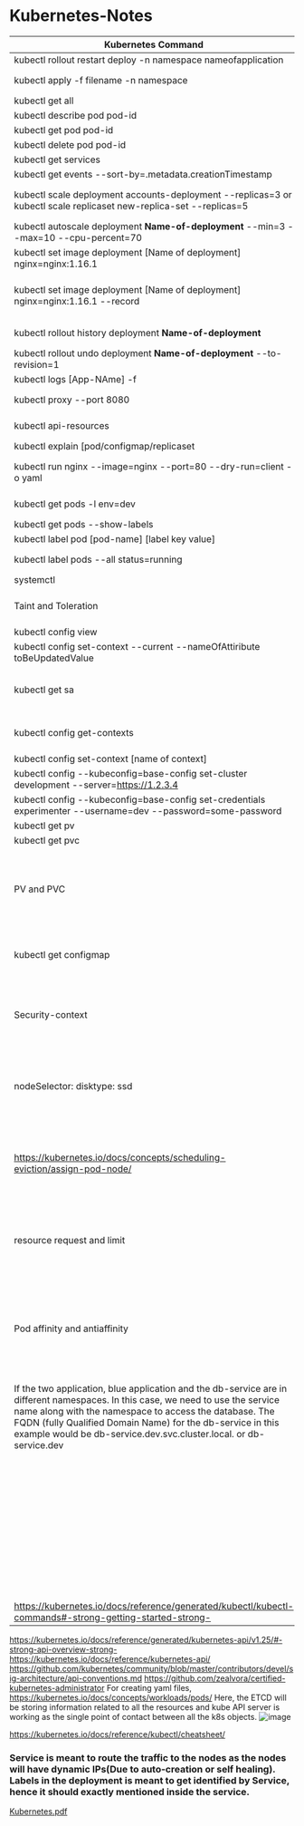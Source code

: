 # Kubernetes-Notes

| Kubernetes Command | Description |
| --- | ----------- |
|kubectl rollout restart deploy -n namespace  nameofapplication | |
|  kubectl apply -f filename -n namespace | To create a deployment/service/configmap based on a given YAML file |
|kubectl get all | To get all the components inside your cluster|
|kubectl describe pod pod-id|To get more details of a given pod id|
|kubectl get pod pod-id|To get the details of a given pod id|
|kubectl delete pod pod-id|To delete a given pod from cluster |
|kubectl get services|To get all the services details inside your cluster|
|kubectl get events --sort-by=.metadata.creationTimestamp|To get all the events occured inside your cluster|
|kubectl scale deployment accounts-deployment --replicas=3  or  kubectl scale replicaset new-replica-set --replicas=5 |To increase the number of replicas for a deployment inside your cluster **Unexpectedly --replicas is not wroking**|
|kubectl autoscale deployment **Name-of-deployment** --min=3 --max=10 --cpu-percent=70|To create automatic scaling using HPA for a deployment inside your cluster|
|kubectl set image deployment [Name of deployment] nginx=nginx:1.16.1| It is for changing the image in the deployment, In this case image is being updated from nginx to nginx1.16.1|
|kubectl set image deployment [Name of deployment] nginx=nginx:1.16.1 --record|Here the --record plays very imp role by saving the command internally which will shown to us when we will run kubectl rollout history deployment [name of deployment] |
|kubectl rollout history deployment **Name-of-deployment**|To know the rollout history for a deployment inside your cluster|
|kubectl rollout undo deployment **Name-of-deployment** --to-revision=1|To rollback to a given revision for a deployment inside your cluster|
| kubectl logs [App-NAme] -f|For following the logs of application|
|kubectl proxy --port 8080| It will redirect all the API present in the cluster to the localhost:8080|
|kubectl api-resources|It is meant for showing all the resources available in the cluster|
|kubectl explain [pod/configmap/replicaset| It will give explaination about that service or reference|
|kubectl run nginx --image=nginx --port=80 --dry-run=client -o yaml| for getting the yaml file demo version, we can use it. Here, the dry-run=client will not create any resourse instead, it is used for testing purpose|
| kubectl get pods -l env=dev| It will filter all the pods which will have label named as env and has value as dev|
|kubectl get pods  --show-labels| To get the list of pods along with the labels |
|kubectl label pod [pod-name] [label key value] | It is for assigning label to any specific pod|
|kubectl label  pods --all status=running| To get the info about all the pods which has status as running|
|systemctl||
|Taint and Toleration| Taint is for allowing a node to repel a set of pods. If taint has been applied to any node then only those pod which will have toleration with same value|
|kubectl config view| It is for checking the current context|
|kubectl config set-context --current --nameOfAttiribute toBeUpdatedValue| for changing any attribute of context|
|kubectl get sa|It is for fetching the service account which is responsible for athenticating client in the API server. It consist of secrets or token which is used by client. It we dont specify SA then a default SA is taken.|
|kubectl config get-contexts| It is getting info related to the currect context. Context refers to the default information available to be used by kubectl while communicating with the server |
|kubectl config set-context [name of context]| it is for setting the context|
|kubectl config --kubeconfig=base-config set-cluster development --server=https://1.2.3.4| for creating kubeconfig with the cluster detail|
|kubectl config --kubeconfig=base-config set-credentials experimenter --username=dev --password=some-password|for adding user detail in the config|
|kubectl get pv| to fetch the list of persistent volumes|
|kubectl get pvc| to fetch the list of persistent volume claim. |
|PV and PVC |In kubernetes, we just have got to define the pvc inside the pod and on the basis of configuration which has been demanded in PVC, a PV will be allocated automatically which will have sufficient resources to fullfill the demand of PVC. If in case, none of the PV matches the requirement then an PV will get created dynamically. |
|kubectl get configmap| configmap is like application.properties which can be mounted in pod like volumes and can be replaced as per our convenience or we can also directly make changes in the configmap without affecting the pod. | 
|Security-context| It is for specifying the access privilege of any pod as it is dangerous to have root access. it may be of three type runasuser, runasgroup, fsgroup. fsgroup applies the context to the volume path, runasuser applies to the current user and runasGroup applies to primary group of all the services within the group. |
|nodeSelector:   disktype: ssd | Under the (spec:) section of yaml, we can put this label and our pod will be deployed in only that node which will have this label. Make sure that disktype=ssd label has already been defined at the time of node creation  https://kubernetes.io/docs/tasks/configure-pod-container/assign-pods-nodes/ |
| https://kubernetes.io/docs/concepts/scheduling-eviction/assign-pod-node/ |Node Affinity is similar to Node-Selector, It is also more flexible. Node Selector has also been depricated, so its better to use it. It has two types of checks preferredDuringSchedulingIgnoredDuringExecution(Soft check), requiredDuringSchedulingIgnoredDuringExecution(Hard check) |
|resource request and limit |Request and Limit are the upper and the lower bound for the resource assignment in the given pod. It specifies that the given pod will not work in the node which has less capacity than request. https://kubernetes.io/docs/concepts/scheduling-eviction/assign-pod-node/|
|Pod affinity and antiaffinity |Node affinity allows you to schedule a pod on a set of nodes based on labels present on the nodes. However, in certain scenarios, we might want to schedule certain pods together or we might want to make sure that certain pods are never scheduled together. This can be achieved by PodAffinity and/or PodAntiAffinity respectively. https://github.com/infracloudio/kubernetes-scheduling-examples|
|If the two application, blue application and the db-service are in different namespaces. In this case, we need to use the service name along with the namespace to access the database. The FQDN (fully Qualified Domain Name) for the db-service in this example would be db-service.dev.svc.cluster.local.  or db-service.dev||
|||
|||
|||
|||
|||
|||
|||
|||
|||
|||
||| 
|||
|||
|||
|||
|||
|||
|||
|||
|||
|||
|||
|||
|||
|||
|||
|||
|||
|||
|||
|||
|||
|||
|||
||| 
|||
|||
|||
|||
|||
|||
|||
|||
|https://kubernetes.io/docs/reference/generated/kubectl/kubectl-commands#-strong-getting-started-strong-| It has list commands of kubectl api|


 https://kubernetes.io/docs/reference/generated/kubernetes-api/v1.25/#-strong-api-overview-strong-
 https://kubernetes.io/docs/reference/kubernetes-api/
 https://github.com/kubernetes/community/blob/master/contributors/devel/sig-architecture/api-conventions.md
 https://github.com/zealvora/certified-kubernetes-administrator
For creating yaml files, https://kubernetes.io/docs/concepts/workloads/pods/
Here, the ETCD will be storing information related to all the resources and kube API server is working as the single point of contact between all the k8s objects. 
![image](https://user-images.githubusercontent.com/38420375/195338708-a4e944d0-b2f0-4634-b7b0-ce63ee01d8f3.png)

https://kubernetes.io/docs/reference/kubectl/cheatsheet/ 

### Service is meant to route the traffic to the nodes as the nodes will have dynamic IPs(Due to auto-creation or self healing). Labels in the deployment is meant to get identified by Service, hence it should exactly mentioned inside the service.  

[Kubernetes.pdf](https://github.com/shivam005/Important-Notes/files/9433563/Kubernetes.pdf)


